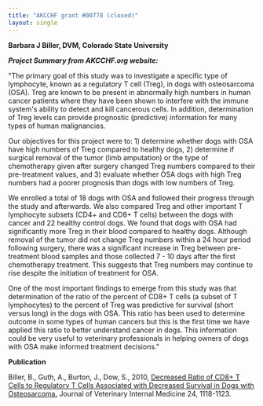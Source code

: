 ```yaml
---
title: "AKCCHF grant #00778 (closed)"
layout: single
---
```


**Barbara J Biller, DVM, Colorado State University**

**_Project Summary from AKCCHF.org website:_**

"The primary goal of this study was to investigate a specific type of
lymphocyte, known as a regulatory T cell (Treg), in dogs with
osteosarcoma (OSA). Treg are known to be present in abnormally high
numbers in human cancer patients where they have been shown to interfere
with the immune system's ability to detect and kill cancerous cells. In
addition, determination of Treg levels can provide prognostic
(predictive) information for many types of human malignancies.

Our objectives for this project were to: 1) determine whether dogs with
OSA have high numbers of Treg compared to healthy dogs, 2) determine if
surgical removal of the tumor (limb amputation) or the type of
chemotherapy given after surgery changed Treg numbers compared to their
pre-treatment values, and 3) evaluate whether OSA dogs with high Treg
numbers had a poorer prognosis than dogs with low numbers of Treg.

We enrolled a total of 18 dogs with OSA and followed their progress
through the study and afterwards. We also compared Treg and other
important T lymphocyte subsets (CD4+ and CD8+ T cells) between the dogs
with cancer and 22 healthy control dogs. We found that dogs with OSA had
significantly more Treg in their blood compared to healthy dogs.
Although removal of the tumor did not change Treg numbers within a 24
hour period following surgery, there was a significant increase in Treg
between pre-treatment blood samples and those collected 7 - 10 days
after the first chemotherapy treatment. This suggests that Treg numbers
may continue to rise despite the initiation of treatment for OSA.

One of the most important findings to emerge from this study was that
determination of the ratio of the percent of CD8+ T cells (a subset of T
lymphocytes) to the percent of Treg was predictive for survival (short
versus long) in the dogs with OSA. This ratio has been used to determine
outcome in some types of human cancers but this is the first time we
have applied this ratio to better understand cancer in dogs. This
information could be very useful to veterinary professionals in helping
owners of dogs with OSA make informed treatment decisions."

**Publication**

Biller, B., Guth, A., Burton, J., Dow, S., 2010, [Decreased Ratio of
CD8+ T Cells to Regulatory T Cells Associated with Decreased Survival in
Dogs with
Osteosarcoma.](http://www.ncbi.nlm.nih.gov/pmc/articles/PMC3557512/) Journal
of Veterinary Internal Medicine 24, 1118-1123.

